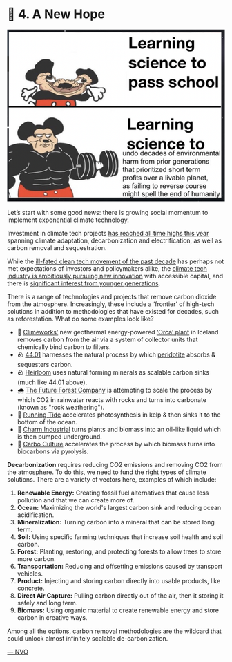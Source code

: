 # 🌌 4. A New Hope

![](<../.gitbook/assets/image (9).png>)

Let’s start with some good news: there is growing social momentum to implement exponential climate technology.

Investment in climate tech projects [has reached all time highs this year](https://dealroom.co/blog/climate-tech-investment-trends) spanning climate adaptation, decarbonization and electrification, as well as carbon removal and sequestration.

While the [ill-fated clean tech movement of the past decade](https://www.wired.com/2012/01/ff\_solyndra/) has perhaps not met expectations of investors and policymakers alike, the [climate tech industry is ambitiously pursuing new innovation](https://www.forbes.com/sites/robtoews/2021/10/31/will-this-generation-of-climate-tech-be-different/) with accessible capital, and there is [significant interest from younger generations](https://www.theguardian.com/environment/2021/sep/06/gen-z-climate-change-careers-jobs).

There is a range of technologies and projects that remove carbon dioxide from the atmosphere. Increasingly, these include a ‘frontier’ of high-tech solutions in addition to methodologies that have existed for decades, such as reforestation. What do some examples look like?&#x20;

* 🐋 [Climeworks’](https://climeworks.com) new geothermal energy-powered [‘Orca’ plant](https://climeworks.com/roadmap/orca) in Iceland removes carbon from the air via a system of collector units that chemically bind carbon to filters.
* 🪨 [44.01](https://4401.earth) harnesses the natural process by which [peridotite](https://www.britannica.com/science/peridotite#:\~:text=peridotite%2C%20a%20coarse%2Dgrained%2C,more%20than%2010%20percent%20feldspar.) absorbs & sequesters carbon.
* 🪨 [Heirloom](https://www.heirloomcarbon.com) uses natural forming minerals as scalable carbon sinks (much like 44.01 above).
* 🌧️ [The Future Forest Company](https://thefutureforestcompany.com) is attempting to scale the process by which CO2 in rainwater reacts with rocks and turns into carbonate (known as "rock weathering").&#x20;
* 🌊 [Running Tide](https://www.runningtide.com) accelerates photosynthesis in kelp & then sinks it to the bottom of the ocean.
* 🌱 [Charm Industrial](https://charmindustrial.com) turns plants and biomass into an oil-like liquid which is then pumped underground.
* 🌿 [Carbo Culture](https://carboculture.com) accelerates the process by which biomass turns into biocarbons via pyrolysis.



**Decarbonization** requires reducing CO2 emissions and removing CO2 from the atmosphere. To do this, we need to fund the right types of climate solutions. There are a variety of vectors here, examples of which include:&#x20;

1. **Renewable Energy:** Creating fossil fuel alternatives that cause less pollution and that we can create more of.
2. **Ocean:** Maximizing the world's largest carbon sink and reducing ocean acidification.
3. **Mineralization:** Turning carbon into a mineral that can be stored long term.
4. **Soil:** Using specific farming techniques that increase soil health and soil carbon.
5. **Forest:** Planting, restoring, and protecting forests to allow trees to store more carbon.
6. **Transportation:** Reducing and offsetting emissions caused by transport vehicles.
7. **Product:** Injecting and storing carbon directly into usable products, like concrete.
8. **Direct Air Capture:** Pulling carbon directly out of the air, then it storing it safely and long term.
9. **Biomass:** Using organic material to create renewable energy and store carbon in creative ways.



Among all the options, carbon removal methodologies are the wildcard that could unlock almost infinitely scalable de-carbonization.



[— NVO](https://twitter.com/nickvanosdol)
